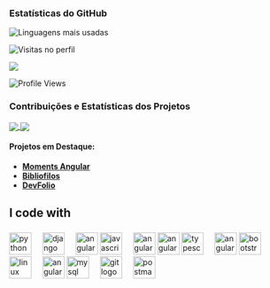 ### Estatísticas do GitHub

![Linguagens mais usadas](https://github-readme-stats.vercel.app/api/top-langs/?username=lucasvieiraz&layout=compact&theme=dark)

![Visitas no perfil](https://komarev.com/ghpvc/?username=lucasvieiraz&color=blue)



<a href="https://github.com/lucasvieiraz">
  <img align="center" src="https://github-readme-stats.vercel.app/api?username=lucasvieiraz&show_icons=true&theme=dark&count_private=true" />
</a>

![Profile Views](https://komarev.com/ghpvc/?username=lucasvieiraz&color=blue)



### Contribuições e Estatísticas dos Projetos

<a href="https://github.com/lucasvieiraz">
  <img align="center" src="https://github-profile-summary-cards.vercel.app/api/cards/repos-per-language?username=lucasvieiraz&theme=dark" />
</a>

<a href="https://github.com/lucasvieiraz">
  <img align="center" src="https://github-profile-summary-cards.vercel.app/api/cards/productive-time?username=lucasvieiraz&theme=dark" />
</a>

#### Projetos em Destaque:
- [**Moments Angular**](https://github.com/lucasvieiraz/moments_angular)
- [**Bibliofilos**](https://github.com/lucasvieiraz/Bibliofilos)
- [**DevFolio**](https://github.com/lucasvieiraz/devfolio)


<h2 align="left">I code with</h2>

###

<div align="left">
  <img src="https://cdn.jsdelivr.net/gh/devicons/devicon/icons/python/python-original.svg" height="40" alt="python logo"  />
  <img width="12" />
  <img src="https://cdn.jsdelivr.net/gh/devicons/devicon/icons/django/django-plain.svg" height="40" alt="django logo"  />
  <img width="12" />   
  <img src="https://skillicons.dev/icons?i=java" height="40" alt="angular logo"  />
  <img src="https://cdn.jsdelivr.net/gh/devicons/devicon/icons/javascript/javascript-original.svg" height="40" alt="javascript logo"  />
  <img width="12" /> 
  <img src="https://skillicons.dev/icons?i=react" height="40" alt="angular logo"  />   
  <img src="https://skillicons.dev/icons?i=flutter" height="40" alt="angular logo"  />
  <img src="https://cdn.jsdelivr.net/gh/devicons/devicon/icons/typescript/typescript-original.svg" height="40" alt="typescript logo"  />
  <img width="12" /> 
  <img src="https://skillicons.dev/icons?i=angular" height="40" alt="angular logo"  />
  <img src="https://cdn.jsdelivr.net/gh/devicons/devicon/icons/bootstrap/bootstrap-original.svg" height="40" alt="bootstrap logo"  />
  <img width="12" />
  <img src="https://cdn.jsdelivr.net/gh/devicons/devicon/icons/linux/linux-original.svg" height="40" alt="linux logo"  />
  <img width="12" />
  <img src="https://skillicons.dev/icons?i=kotlin" height="40" alt="angular logo"  />
  <img src="https://cdn.jsdelivr.net/gh/devicons/devicon/icons/mysql/mysql-original.svg" height="40" alt="mysql logo"  />
  <img width="12" />   
  <img src="https://cdn.jsdelivr.net/gh/devicons/devicon/icons/git/git-original.svg" height="40" alt="git logo"  />
  <img width="12" />
  <img src="https://skillicons.dev/icons?i=postman" height="40" alt="postman logo"  />
  <img width="12" />
   
  
  


</div>
